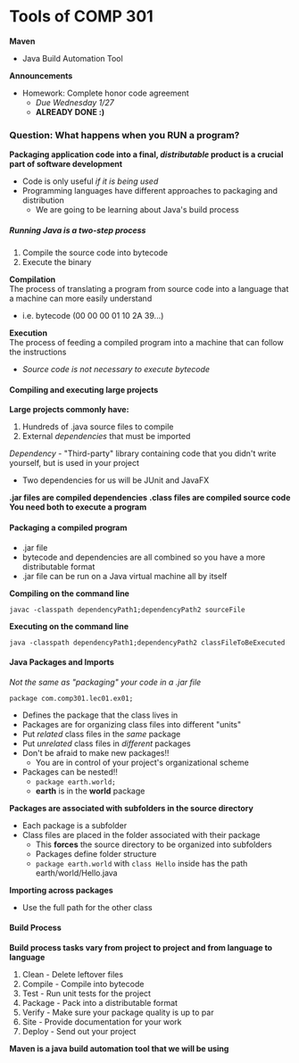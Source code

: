 # Tools of COMP 301

**Maven**
- Java Build Automation Tool

**Announcements**
- Homework: Complete honor code agreement
  - *Due Wednesday 1/27*
  - **ALREADY DONE :)**

### Question: What happens when you RUN a program?
**Packaging application code into a final, *distributable*
product is a crucial part of software development**  
- Code is only useful *if it is being used*
- Programming languages have different approaches to
  packaging and distribution
  - We are going to be learning about Java's build process

##### Running Java is a two-step process
1. Compile the source code into bytecode  
2. Execute the binary

**Compilation**  
The process of translating a program from source code into
a language that a machine can more easily understand
- i.e. bytecode (00 00 00 01 10 2A 39...)

**Execution**  
The process of feeding a compiled program into a machine
that can follow the instructions
- *Source code is not necessary to execute bytecode*

#### Compiling and executing large projects
**Large projects commonly have:**
1. Hundreds of .java source files to compile
2. External *dependencies* that must be imported

*Dependency* - "Third-party" library containing code that you didn't write yourself, but is used in your project  
- Two dependencies for us will be JUnit and JavaFX

**.jar files are compiled dependencies**
**.class files are compiled source code**
**You need both to execute a program**

#### Packaging a compiled program
- .jar file
- bytecode and dependencies are all combined so you have
  a more distributable format
- .jar file can be run on a Java virtual machine all by
  itself 

**Compiling on the command line**

`javac -classpath dependencyPath1;dependencyPath2 sourceFile`

**Executing on the command line**

`java -classpath dependencyPath1;dependencyPath2
classFileToBeExecuted`

#### Java Packages and Imports
*Not the same as "packaging" your code in a .jar file*  

`package com.comp301.lec01.ex01;`  
- Defines the package that the class lives in  
- Packages are for organizing class files into different
  "units"  
- Put *related* class files in the *same* package  
- Put *unrelated* class files in *different* packages  
- Don't be afraid to make new packages!!  
  - You are in control of your project's organizational
    scheme  
- Packages can be nested!!  
  - `package earth.world;`  
  - **earth** is in the **world** package  

**Packages are associated with subfolders in the source
directory**
- Each package is a subfolder  
- Class files are placed in the folder associated with their
  package  
  - This **forces** the source directory to be organized
    into subfolders  
  - Packages define folder structure  
  - `package earth.world` with `class Hello` inside has the
    path earth/world/Hello.java  

**Importing across packages**
- Use the full path for the other class  

#### Build Process
**Build process tasks vary from project to project and from
language to language** 
1. Clean - Delete leftover files  
2. Compile - Compile into bytecode  
3. Test - Run unit tests for the project  
4. Package - Pack into a distributable format  
5. Verify - Make sure your package quality is up to par   
6. Site - Provide documentation for your work  
7. Deploy - Send out your project  

**Maven is a java build automation tool that we will be
using**
